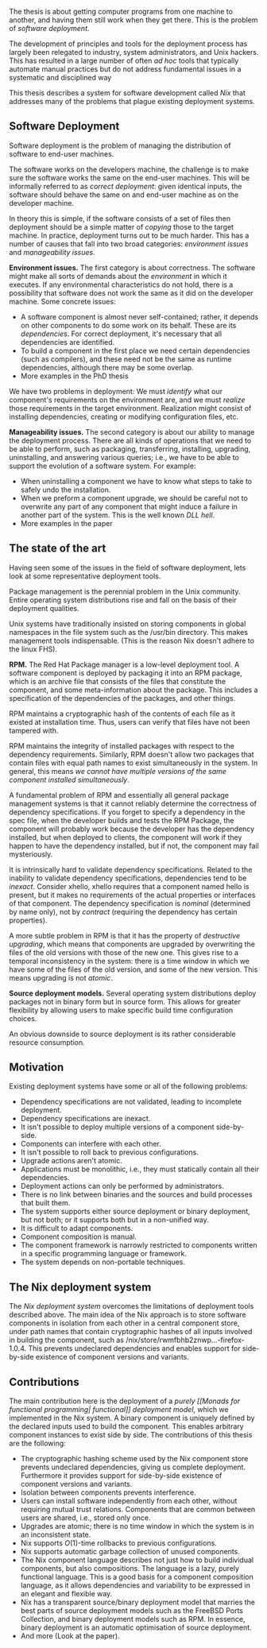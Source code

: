 The thesis is about getting computer programs from one machine to another, and having them still work when they get there. This is the problem of *software deployment*.

 The development of principles and tools for the deployment process has largely been relegated to industry, system administrators, and Unix hackers. This has resulted in a large number of often *ad hoc* tools that typically automate manual practices but do not address fundamental issues in a systematic and disciplined way

This thesis describes a system for software development called *Nix* that addresses many of the problems that plague existing deployment systems.

## Software Deployment
Software deployment is the problem of managing the distribution of software to end-user machines.

The software works on the developers machine, the challenge is to make sure the software works the same on the end-user machines. This will be informally referred to as *correct deployment*: given identical inputs, the software should behave the same on and end-user machine as on the developer machine.

In theory this is simple, if the software consists of a set of files then deployment should be a simple matter of *copying* those to the target machine. In practice, deployment turns out to be much harder. This has a number of causes that fall into two broad categories: *environment issues* and *manageability issues*.

**Environment issues.** The first category is about correctness. The software might make all sorts of demands about the *environment* in which it executes. If any environmental characteristics do not hold, there is a possibility that software does not work the same as it did on the developer machine. Some concrete issues:

- A software component is almost never self-contained; rather, it depends on other components to do some work on its behalf. These are its *dependencies*. For correct deployment, it's necessary that all dependencies are identified.
- To build a component in the first place we need certain dependencies (such as compilers), and these need not be the same as runtime dependencies, although there may be some overlap. 
- More examples in the PhD thesis

We have two problems in deployment: We must *identify* what our component's requirements on the environment are, and we must *realize* those requirements in the target environment. Realization might consist of installing dependencies, creating or modifying configuration files, etc.

**Manageability issues.** The second category is about our ability to manage the deployment process. There are all kinds of operations that we need to be able to perform, such as packaging, transferring, installing, upgrading, uninstalling, and answering various queries; i.e., we have to be able to support the evolution of a software system. For example:
- When uninstalling a component we have to know what steps to take to safely undo the installation.
- When we preform a component upgrade, we should be careful not to overwrite any part of any component that might induce a failure in another part of the system. This is the well known *DLL hell*.
- More examples in the paper


## The state of the art
Having seen some of the issues in the field of software deployment, lets look at some representative deployment tools.

Package management is the perennial problem in the Unix community. Entire operating system distributions rise and fall on the basis of their deployment qualities.

Unix systems have traditionally insisted on storing components in global namespaces in the file system such as the /usr/bin directory. This makes management tools indispensable. (This is the reason Nix doesn't adhere to the linux FHS).

**RPM.** The Red Hat Package manager is a low-level deployment tool. A software component is deployed by packaging it into an RPM package, which is an archive file that consists of the files that constitute the component, and some meta-information about the package. This includes a specification of the dependencies of the packages, and other things. 

RPM maintains a cryptographic hash of the contents of each file as it existed at installation time. Thus, users can verify that files have not been tampered with. 

RPM maintains the integrity of installed packages with respect to the dependency requirements. Similarly, RPM doesn't allow two packages that contain files with equal path names to exist simultaneously in the system. In general, this means *we cannot have multiple versions of the same component installed simultaneously*.

A fundamental problem of RPM and essentially all general package management systems is that it cannot reliably determine the correctness of dependency specifications. If you forget to specify a dependency in the spec file, when the developer builds and tests the RPM Package, the component will probably work because the developer has the dependency installed, but when deployed to clients, the component will work if they happen to have the dependency installed, but if not, the component may fail mysteriously.

It is intrinsically hard to validate dependency specifications. Related to the inability to validate dependency specifications, dependencies tend to be *inexact*. Consider xhello, xhello requires that a component named hello is present, but it makes no requirements of the actual properties or interfaces of that component. The dependency specification is *nominal* (determined by name only), not by *contract* (requiring the dependency has certain properties).

A more subtle problem in RPM is that it has the property of *destructive upgrading*, which means that components are upgraded by overwriting the files of the old versions with those of the new one. This gives rise to a temporal inconsistency in the system: there is a time window in which we have some of the files of the old version, and some of the new version. This means upgrading is not *atomic*.

**Source deployment models.**  Several operating system distributions deploy packages not in binary form but in source form. This allows for greater flexibility by allowing users to make specific build time configuration choices.

An obvious downside to source deployment is its rather considerable resource consumption.

## Motivation
Existing deployment systems have some or all of the following problems:
- Dependency specifications are not validated, leading to incomplete deployment.
- Dependency specifications are inexact.
- It isn't possible to deploy multiple versions of a component side-by-side.
- Components can interfere with each other.
- It isn't possible to roll back to previous configurations.
- Upgrade actions aren't atomic.
- Applications must be monolithic, i.e., they must statically contain all their dependencies.
- Deployment actions can only be performed by administrators.
- There is no link between binaries and the sources and build processes that built them.
- The system supports either source deployment or binary deployment, but not both; or it supports both but in a non-unified way.
- It is difficult to adapt components.
- Component composition is manual.
- The component framework is narrowly restricted to components written in a specific programming language or framework.
- The system depends on non-portable techniques.

## The Nix deployment system
The *Nix deployment system* overcomes the limitations of deployment tools described above. The main idea of the Nix approach is to store software components in isolation from each other in a central component store, under path names that contain cryptographic hashes of all inputs involved in building the component, such as /nix/store/rwmfbhb2znwp...-firefox-1.0.4. This prevents undeclared dependencies and enables support for side-by-side existence of component versions and variants.

## Contributions
The main contribution here is the deployment of a *purely [[Monads for functional programming| functional]] deployment model*, which we implemented in the Nix system. A binary component is uniquely defined by the declared inputs used to build the component. This enables arbitrary component instances to exist side by side. The contributions of this thesis are the following:
- The cryptographic hashing scheme used by the Nix component store prevents undeclared dependencies, giving us complete deployment. Furthermore it provides support for side-by-side existence of component versions and variants.
- Isolation between components prevents interference.
- Users can install software independently from each other, without requiring mutual trust relations. Components that are common between users are shared, i.e., stored only once.
- Upgrades are atomic; there is no time window in which the system is in an inconsistent state.
- Nix supports $O(1)$-time rollbacks to previous configurations.
- Nix supports automatic garbage collection of unused components.
- The Nix component language describes not just how to build individual components, but also compositions. The language is a lazy, purely functional language. This is a good basis for a component composition language, as it allows dependencies and variability to be expressed in an elegant and flexible way.
- Nix has a transparent source/binary deployment model that marries the best parts of source deployment models such as the FreeBSD Ports Collection, and binary deployment models such as RPM. In essence, binary deployment is an automatic optimisation of source deployment.
- And more (Look at the paper).
